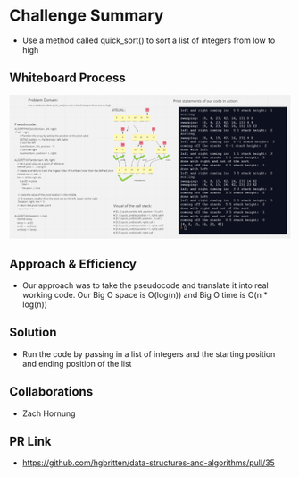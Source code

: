 # Challenge Summary
<!-- Description of the challenge -->
- Use a method called quick_sort() to sort a list of integers from low to high

## Whiteboard Process
<!-- Embedded whiteboard image -->
![quick_sort](quick_sort.PNG)


## Approach & Efficiency
<!-- What approach did you take? Why? What is the Big O space/time for this approach? -->
- Our approach was to take the pseudocode and translate it into real working code. Our Big O space is O(log(n)) and Big O time is O(n * log(n))


## Solution
<!-- Show how to run your code, and examples of it in action -->
- Run the code by passing in a list of integers and the starting position and ending position of the list


## Collaborations
- Zach Hornung

## PR Link
- https://github.com/hgbritten/data-structures-and-algorithms/pull/35
